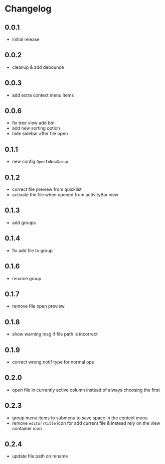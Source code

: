 # Changelog

## 0.0.1

- Initial release

## 0.0.2

- cleanup & add debounce

## 0.0.3

- add extra context menu items

## 0.0.6

- fix tree view add btn
- add new sorting option
- hide sidebar after file open

## 0.1.1

- new config `OpenInNewGroup`

## 0.1.2

- correct file preview from quicklist
- activate the file when opened from activityBar view

## 0.1.3

- add groups

## 0.1.4

- fix add file to group

## 0.1.6

- rename group

## 0.1.7

- remove file open preview

## 0.1.8

- show warning msg if file path is incorrect

## 0.1.9

- correct wrong notif type for normal ops

## 0.2.0

- open file in currently active column instead of always choosing the first

## 0.2.3

- group menu items to submenu to save space in the context menu
- remove `editor/title` icon for add current file & instead rely on the view container icon

## 0.2.4

- update file path on rename
